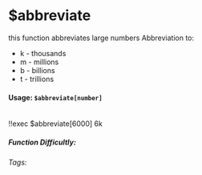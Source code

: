 # $abbreviate
this function abbreviates large numbers
Abbreviation to:
* k - thousands
* m - millions
* b - billions
* t - trillions

#### Usage: `$abbreviate[number]`
<br/>
<discord-messages>
	<discord-message :bot="false" role-color="#ffcc9a" author="Member">
		!!exec $abbreviate[6000]
	</discord-message>
	<discord-message :bot="true" role-color="#0099ff" author="Custom Command" avatar="https://media.discordapp.net/avatars/725721249652670555/781224f90c3b841ba5b40678e032f74a.webp">
		6k
	</discord-message>
</discord-messages>

##### Function Difficultly: <Badge type="tip" text="Easy" vertical="middle" /> 
###### Tags: <Badge type="tip" text="round" vertical="middle" /> <Badge type="tip" text="set" vertical="middle" /> <Badge type="tip" text="decimals" vertical="middle" /> <Badge type="tip" text="abbreviate" vertical="middle" />